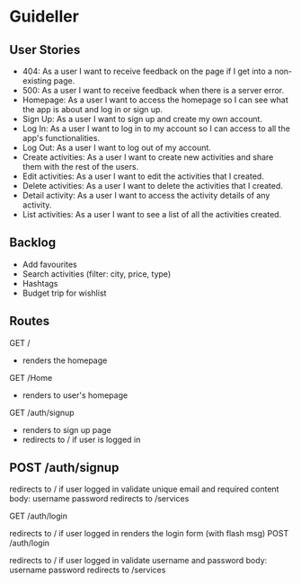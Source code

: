 # Guideller

## User Stories

- 404: As a user I want to receive feedback on the page if I get into a non-existing page.
- 500: As a user I want to receive feedback when there is a server error.
- Homepage: As a user I want to access the homepage so I can see what the app is about and log in or sign up.
- Sign Up: As a user I want to sign up and create my own account.
- Log In: As a user I want to log in to my account so I can access to all the app's functionalities.
- Log Out: As a user I want to log out of my account.
- Create activities: As a user I want to create new activities and share them with the rest of the users.
- Edit activities: As a user I want to edit the activities that I created.
- Delete activities: As a user I want to delete the activities that I created.
- Detail activity: As a user I want to access the activity details of any activity.
- List activities: As a user I want to see a list of all the activities created.


## Backlog

- Add favourites
- Search activities (filter: city, price, type)
- Hashtags
- Budget trip for wishlist


## Routes

GET /
- renders the homepage

GET /Home
- renders to user's homepage

GET /auth/signup
- renders to sign up page
- redirects to / if user is logged in

POST /auth/signup
- 

redirects to / if user logged in
validate unique email and required content
body:
username
password
redirects to /services

GET /auth/login

redirects to / if user logged in
renders the login form (with flash msg)
POST /auth/login

redirects to / if user logged in
validate username and password
body:
username
password
redirects to /services
